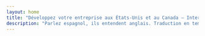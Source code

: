 ```yaml
---
layout: home
title: "Développez votre entreprise aux États-Unis et au Canada — InterMIND Mexico"
description: "Parlez espagnol, ils entendent anglais. Traduction en temps réel pour les entreprises mexicaines qui se connectent avec des partenaires nord-américains."
---
```


<HeroSection
  title="Parlez **espagnol**. <br>Ils entendent **anglais**. <br>Concluez plus d\'affaires."
  text="Connectez les entreprises mexicaines avec les partenaires américains et canadiens grâce à la traduction vocale en temps réel.">
<NavButton buttonLabel="En savoir plus" buttonClass="brand" to="/" />
<NavButton buttonLabel="Assistant" buttonClass="alt" to="/chat" eventName="chat_assistant" />
</HeroSection>

<br>
<VideoPlayer src="/promo/demo-en-mx.mp4" />
